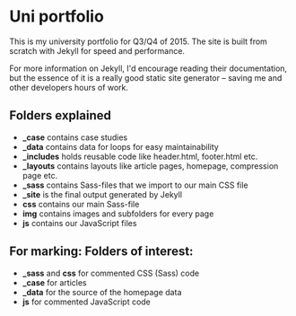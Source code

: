 # Uni portfolio

This is my university portfolio for Q3/Q4 of 2015. The site is built from scratch with Jekyll for speed and performance.

For more information on Jekyll, I'd encourage reading their documentation, but the essence of it is a really good static site generator – saving me and other developers hours of work.

## Folders explained

* **_case** contains case studies
* **_data** contains data for loops for easy maintainability
* **_includes** holds reusable code like header.html, footer.html etc.
* **_layouts** contains layouts like article pages, homepage, compression page etc.
* **_sass** contains Sass-files that we import to our main CSS file
* **_site** is the final output generated by Jekyll
* **css** contains our main Sass-file
* **img** contains images and subfolders for every page
* **js** contains our JavaScript files

## For marking: Folders of interest:

* **_sass** and **css** for commented CSS (Sass) code
* **_case** for articles
* **_data** for the source of the homepage data
* **js** for commented JavaScript code